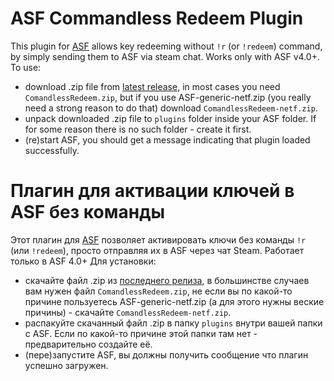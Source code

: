 # ASF Commandless Redeem Plugin
This plugin for [ASF](https://github.com/JustArchiNET/ArchiSteamFarm/) allows key redeeming without `!r` (or `!redeem`) command, by simply sending them to ASF via steam chat. Works only with ASF v4.0+.
To use:
- download .zip file from [latest release](https://github.com/Ryzhehvost/Commandless-Redeem/releases/latest), in most cases you need `ComandlessRedeem.zip`, but if you use ASF-generic-netf.zip (you really need a strong reason to do that) download `ComandlessRedeem-netf.zip`.
- unpack downloaded .zip file to `plugins` folder inside your ASF folder. If for some reason there is no such folder - create it first.
- (re)start ASF, you should get a message indicating that plugin loaded successfully. 


# Плагин для активации ключей в ASF без команды
Этот плагин для [ASF](https://github.com/JustArchiNET/ArchiSteamFarm/) позволяет активировать ключи без команды `!r` (или `!redeem`), просто отправляя их в ASF через чат Steam. Работает только в ASF 4.0+
Для установки:
- скачайте файл .zip из [последнего релиза](https://github.com/Ryzhehvost/Commandless-Redeem/releases/latest), в большинстве случаев вам нужен файл `ComandlessRedeem.zip`, не если вы по какой-то причине пользуетесь ASF-generic-netf.zip (а для этого нужны веские причины) - скачайте `ComandlessRedeem-netf.zip`.
- распакуйте скачанный файл .zip в папку `plugins` внутри вашей папки с ASF. Если по какой-то причине этой папки там нет - предварительно создайте её.
- (пере)запустите ASF, вы должны получить сообщение что плагин успешно загружен. 
